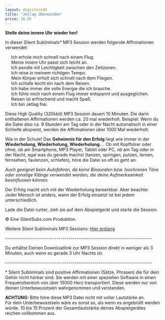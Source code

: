 ```yaml
---
layout: digistore24
title: "Jetlag überwinden"
price: 16.95
---
```

<p><strong>Stelle deine innere Uhr wieder her!</strong></p>
<p>In dieser Silent Subliminals* MP3 Session werden folgende Affirmationen verwendet:</p>
<p>&#xA0;&#xA0;&#xA0;&#xA0; Ich erhole mich schnell nach einem Flug.<br>&#xA0;&#xA0;&#xA0;&#xA0; Meine innere Uhr passt sich leicht an.<br>&#xA0;&#xA0;&#xA0;&#xA0; Ich pendle mit Leichtigkeit zwischen den Zeitzonen.<br>&#xA0;&#xA0;&#xA0;&#xA0; Ich reise in meinem richtigen Tempo.<br>&#xA0;&#xA0;&#xA0;&#xA0; Mein K&#xF6;rper erholt sich schnell nach dem Fliegen.<br>&#xA0;&#xA0;&#xA0;&#xA0; Ich schlafe leicht ein nach dem Reisen.<br>&#xA0;&#xA0;&#xA0;&#xA0; Ich habe immer die volle Energie die ich brauche.<br>&#xA0;&#xA0;&#xA0;&#xA0; Ich f&#xFC;hle mich nach einem Flug immer entspannt und ausgeglichen.<br>&#xA0;&#xA0;&#xA0;&#xA0; Reisen ist erfrischend und macht Spa&#xDF;.<br>&#xA0;&#xA0;&#xA0;&#xA0; Ich bin Jetlag frei.</p>
<p>Diese High Quality (320kbit) MP3 Session dauert 10 Minuten. Die darin enthaltenen Affirmationen werden ca. 20 mal wiederholt. Beispiel: Wenn du die Datei also ca. 9 Stunden am Tag oder in der Nacht automatisch in einer Schleife abspielst, werden die Affirmationen &#xFC;ber 1000 Mal wiederholt.</p>
<p>Wie in der Schule! Das <strong>Geheimnis f&#xFC;r den Erfolg</strong> liegt wie immer in der <strong>Wiederholung, Wiederholung, Wiederholung</strong>.... Ob mit Kopfh&#xF6;rer oder ohne, ob am Smartphone, MP3 Player, Tablet oder PC, ob am Tag oder in der Nacht, egal was du gerade machst (tanzen, springen, putzen, lernen, fernsehen, faulenzen, schlafen), h&#xF6;re die Datei so oft es geht an.</p>
<p><em>Auch geeignet beim Autofahren, da keine Binauralen bzw. Isochronen T&#xF6;ne oder sonstige Kl&#xE4;nge verwendet werden, die deine Aufmerksamkeit beeinflussen k&#xF6;nnen.</em></p>
<p>Der Erfolg macht sich mit der Wiederholung bemerkbar. Aber beachte: Jeder Mensch ist anders, wann der Erfolg einsetzt ist bei jedem unterschiedlich.</p>
<p>Lade die Datei runter, zieh sie auf dein Abspielger&#xE4;t und starte die Session.</p>
<p>&#xA9; Eine SilentSubs.com Produktion.</p>
<p>Weitere Silent Subliminals MP3 Sessions: <a href="http://silentsubs.com" target="_blank">Hier entlang</a></p>
<p>--------------------------------------------------------------------------</p>
<p>Du erh&#xE4;ltst Deinen Downloadlink zur MP3 Session direkt in weniger als 3 Minuten, auch wenn es gerade 3 Uhr Nachts ist.</p>
<p>--------------------------------------------------------------------------</p>
<p>* Silent Subliminals sind positive Affirmationen (S&#xE4;tze, Phrasen) die f&#xFC;r dein Geh&#xF6;r nicht h&#xF6;rbar sind. Sie werden mit einer speziellen Software in einen Frequenzbereich von &#xFC;ber 15000 Herz transportiert. Diese werden nur von deinen Unterbewusstsein wahrgenommen und verstanden.</p>
<p><strong>ACHTUNG:</strong> Bitte h&#xF6;re diese MP3 Datei nicht mit voller Lautst&#xE4;rke an. <br>F&#xFC;r dein Unterbewusstsein w&#xE4;re es sonst so, als wenn es angebr&#xFC;llt werden w&#xFC;rde. 10 bis 15 Prozent der Gesamtlautst&#xE4;rke deines Abspielger&#xE4;tes reichen vollkommen aus.&#xA0;</p>